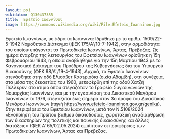 ```yaml
---
layout: poi
wikidatum: Q130437385
title:  Εφετείο Ιωαννίνων
image: https://commons.wikimedia.org/wiki/File:Efeteio_Ioanninon.jpg
---
```


Εφετείο Ιωαννίνων, με έδρα τα Ιωάννινα: Ιδρύθηκε με το αριθμ. 1509/22-5-1942 Νομοθετικό Διάταγμα (ΦΕΚ 175/Α'/10-7-1942), στην αρμοδιότητα του οποίου υπάγονται τα Πρωτοδικεία Ιωαννίνων, Άρτας, Πρέβεζας. Ως ημέρα έναρξης της λειτουργίας του Εφετείου Ιωαννίνων ορίσθηκε η 15η Φεβρουαρίου 1943, η οποία αναβλήθηκε για την 15η Μαρτίου 1943 με το Κανονιστικό Διάταγμα του Προέδρου της Κυβερνήσεως δια του Υπουργού Δικαιοσύνης (ΦΕΚ 98/Α'/19-4-1943), Αρχικά, το Εφετείο Ιωαννίνων στεγάσθηκε στην οδό Ελισάβετ Καστρισόια (οικία Αδαμίδη), στη συνέχεια, στα μέσα της δεκαετίας του 1960, μετεφέρθη επί της οδού Χατζή Πελλερέν στο κτίριο όπου στεγαζόταν το Γραφείο Συγκοινωνιών της Νομαρχίας Ιωαννίνων, και με την εγκαινίαση του Δικαστικού Μεγάρου Ιωαννίνων το 1976, στεγάζεται έως σήμερα στον 3ο όροφο του Δικαστικού Μεγάρου Ιωαννίνων (πηγή https://www.efeteio-ioanninon.gov.gr/genika). Στην περιφέρεια του Εφετείου Ιωαννίνων, μετά τον Ν.5108/2024 «Ενοποίηση του πρώτου βαθμού δικαιοδοσίας, χωροταξική αναδιάρθρωση των δικαστηρίων της πολιτικής και ποινικής δικαιοσύνης και άλλες διατάξεις» (ΦΕΚ Α’ 65/02.05.2024) εμπίπτουν οι περιφέρειες των Πρωτοδικείων Ιωαννίνων, Άρτας και Πρέβεζας.
